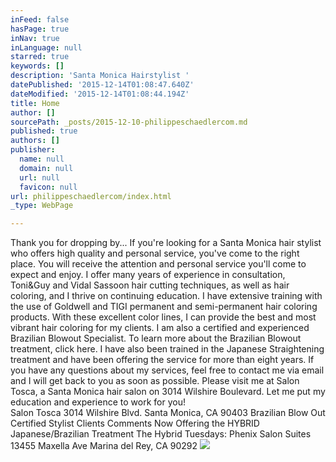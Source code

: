 ```yaml
---
inFeed: false
hasPage: true
inNav: true
inLanguage: null
starred: true
keywords: []
description: 'Santa Monica Hairstylist '
datePublished: '2015-12-14T01:08:47.640Z'
dateModified: '2015-12-14T01:08:44.194Z'
title: Home
author: []
sourcePath: _posts/2015-12-10-philippeschaedlercom.md
published: true
authors: []
publisher:
  name: null
  domain: null
  url: null
  favicon: null
url: philippeschaedlercom/index.html
_type: WebPage

---
```

Thank you for dropping by... If you're looking for a Santa Monica hair stylist who offers high quality and personal service, you've come to the right place. You will receive the attention and personal service you'll come to expect and enjoy. I offer many years of experience in consultation, Toni&Guy and Vidal Sassoon hair cutting techniques, as well as hair coloring, and I thrive on continuing education. I have extensive training with the use of Goldwell and TIGI permanent and semi-permanent hair coloring products. With these excellent color lines, I can provide the best and most vibrant hair coloring for my clients. I am also a certified and experienced Brazilian Blowout Specialist. To learn more about the Brazilian Blowout treatment, click here.  I have also been trained in the Japanese Straightening treatment and have been offering the service for more than eight years. If you have any questions about my services, feel free to contact me via email and I will get back to you as soon as possible. Please visit me at Salon Tosca, a Santa Monica hair salon on 3014 Wilshire Boulevard. Let me put my education and experience to work for you!   
Salon Tosca 3014 Wilshire Blvd.  Santa Monica, CA 90403 Brazilian Blow Out Certified Stylist Clients Comments Now Offering the  HYBRID Japanese/Brazilian Treatment The Hybrid Tuesdays: Phenix Salon Suites 13455 Maxella Ave  Marina del Rey, CA 90292
![](https://the-grid-user-content.s3-us-west-2.amazonaws.com/e10c24cf-6acc-4013-ab91-c8c3cbac9472.jpg)
